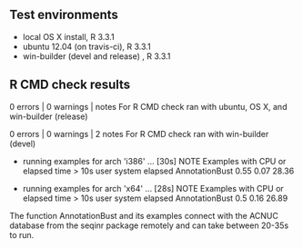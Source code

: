 ## Test environments
* local OS X install, R 3.3.1
* ubuntu 12.04 (on travis-ci), R 3.3.1
* win-builder (devel and release) , R 3.3.1

## R CMD check results
0 errors | 0 warnings |  notes
For R CMD check ran with ubuntu, OS X, and win-builder (release)

0 errors | 0 warnings |  2 notes
For R CMD check ran with win-builder (devel)

* running examples for arch 'i386' ... [30s] NOTE
Examples with CPU or elapsed time > 10s
               user system elapsed
AnnotationBust 0.55   0.07   28.36

* running examples for arch 'x64' ... [28s] NOTE
Examples with CPU or elapsed time > 10s
               user system elapsed
AnnotationBust  0.5   0.16   26.89

The function AnnotationBust and its examples connect with the ACNUC database from the seqinr package remotely and can take between 20-35s to run.

